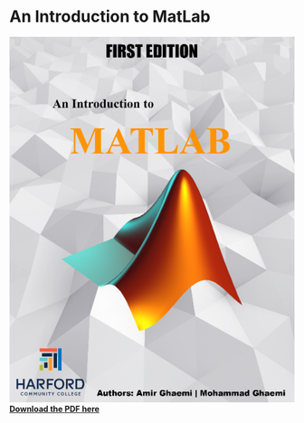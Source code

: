 # An Introduction to MatLab
![Alt text](image.png)
[**Download the PDF here**](https://github.com/amirmghaemi/MATLAB/blob/master/Introduction_To_MatLab_New.pdf)
